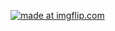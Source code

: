 <a href="https://imgflip.com/gif/2xnn64"><img src="https://i.imgflip.com/2xnn64.gif" title="made at imgflip.com"/></a>
